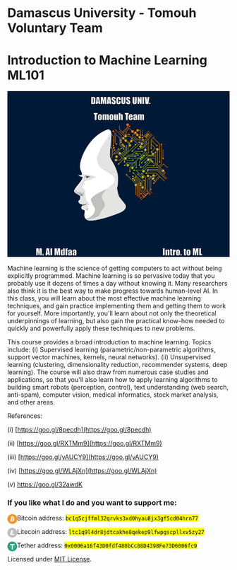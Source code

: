 # Damascus University - Tomouh Voluntary Team

# Introduction to Machine Learning ML101

![CourseLogo](./Lecture%201/Images/Course%20Logo.PNG)

Machine learning is the science of getting computers to act without being explicitly programmed. Machine learning is so pervasive today that you probably use it dozens of times a day without knowing it. Many researchers also think it is the best way to make progress towards human-level AI. In this class, you will learn about the most effective machine learning techniques, and gain practice implementing them and getting them to work for yourself. More importantly, you'll learn about not only the theoretical underpinnings of learning, but also gain the practical know-how needed to quickly and powerfully apply these techniques to new problems.

This course provides a broad introduction to machine learning. Topics include: \(i\) Supervised learning \(parametric/non-parametric algorithms, support vector machines, kernels, neural networks\). \(ii\) Unsupervised learning \(clustering, dimensionality reduction, recommender systems, deep learning\). The course will also draw from numerous case studies and applications, so that you'll also learn how to apply learning algorithms to building smart robots \(perception, control\), text understanding \(web search, anti-spam\), computer vision, medical informatics, stock market analysis, and other areas. 

References:

\(i\)  [https://goo.gl/8pecdh](https://goo.gl/8pecdh)

\(ii\)  [https://goo.gl/RXTMm9](https://goo.gl/RXTMm9)

\(iii\) [https://goo.gl/yAUCY9](https://goo.gl/yAUCY9)

\(iv\)  [https://goo.gl/WLAjXn](https://goo.gl/WLAjXn)

\(v\)  https://goo.gl/32awdK



  
### If you like what I do and you want to support me:

Bitcoin address: <a href="bc1q5cjffml32qrvks3xd0hyau8jx3gf5cd04hrn77">
  <img align="left" alt="Bitcoin" width="22px" src="https://raw.githubusercontent.com/mhd-medfa/mhd-medfa/main/assets/bitcoin.svg.png" />
</a>
<mark>`bc1q5cjffml32qrvks3xd0hyau8jx3gf5cd04hrn77`</mark>

Litecoin address: <a href="ltc1q9l4dr8jdtcakhe8qekep9lfwpgscpllxv5zy27">
  <img align="left" alt="Litecoin" width="22px" src="https://raw.githubusercontent.com/mhd-medfa/mhd-medfa/main/assets/litecoin.svg.png" />
</a>
<mark>`ltc1q9l4dr8jdtcakhe8qekep9lfwpgscpllxv5zy27`</mark>

Tether address: <a href="0x0006a16f43D0fdf480bCc88D4398Fe73D6806fc9"> 
  <img align="left" alt="TetherUSD" width="22px" src="https://raw.githubusercontent.com/mhd-medfa/mhd-medfa/main/assets/tether.svg" />
</a>
<mark>`0x0006a16f43D0fdf480bCc88D4398Fe73D6806fc9`</mark>


Licensed under [MIT License](LICENSE).
